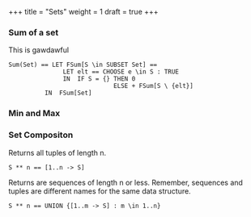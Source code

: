 +++
title = "Sets"
weight = 1
draft = true
+++

### Sum of a set

This is gawdawful
```
Sum(Set) == LET FSum[S \in SUBSET Set] ==
               LET elt == CHOOSE e \in S : TRUE
               IN  IF S = {} THEN 0
                             ELSE + FSum[S \ {elt}]
          IN  FSum[Set]
```

### Min and Max

### Set Compositon

Returns all tuples of length n.

```
S ** n == [1..n -> S]
```

Returns are sequences of length n or less. Remember, sequences and tuples are different names for the same data structure.

```
S ** n == UNION {[1..m -> S] : m \in 1..n}
```
